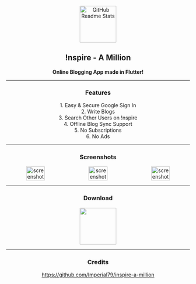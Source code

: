 <p align="center">
 <img width="100px" src="https://play-lh.googleusercontent.com/pLqu5t0r-KoMUqd9qZqaMuHEQdKpbqQINIE2lfZo-nZgbc5G5RWREgLwUdfNGWRntQI=w240-h480-rw" align="center" alt="GitHub Readme Stats" />
 <h2 align="center"><b>!nspire - A Million</b></h2>
 <p align="center"><b>Online Blogging App made in Flutter!</b></p>
</p>

---

  <h3 align="center">Features</h3>
  <p align="center">
    1. Easy & Secure Google Sign In<br>
    2. Write Blogs<br>
    3. Search Other Users on !nspire<br>
    4. Offline Blog Sync Support<br>
    5. No Subscriptions<br>
    6. No Ads<br> 

---

<h3 align="center">Screenshots</h3>

<div align="center" style="width:100%;display:flex;justify-content:space-between;">
<img width="32%" src="https://user-images.githubusercontent.com/79704324/174258849-6ec25e24-f07e-459e-9e8f-1f3184d107ef.jpeg" align="center" alt="screenshot" />
<img width="32%" src="https://user-images.githubusercontent.com/79704324/174257163-b9f87b6f-b344-40b8-a622-abbf23b2e8e9.jpg" align="center" alt="screenshot" />
<img width="32%" src="https://user-images.githubusercontent.com/79704324/174257473-0ac61c6d-092f-44b7-927a-873351b112b1.jpg" align="center" alt="screenshot" />
</div>

---

  <h3 align="center">Download</h3>
     <p align="center" style="align-items:center">
     <a href="https://play.google.com/store/apps/details?id=com.imperial.blogged" rel="Play Store">
     <img width="100" height="100" src="https://i.pinimg.com/originals/71/42/62/714262829697e9749a4aa86b3c1f5538.png">
     </a>
     </a>
     </p>


---
  <h3 align="center">Credits</h3>
   <p align="center" ><a href="https://github.com/Imperial79/inspire-a-million">https://github.com/Imperial79/inspire-a-million</a></p>
   